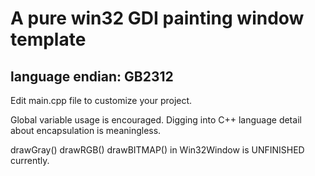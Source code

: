 ﻿A pure win32 GDI painting window template
==========================

language endian: GB2312
-------

Edit main.cpp file to customize your project.

Global variable usage is encouraged. Digging into C++ language detail about encapsulation is meaningless.

drawGray() drawRGB() drawBITMAP() in Win32Window is UNFINISHED currently.